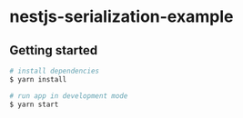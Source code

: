 # nestjs-serialization-example

## Getting started

```bash
# install dependencies
$ yarn install

# run app in development mode
$ yarn start
```